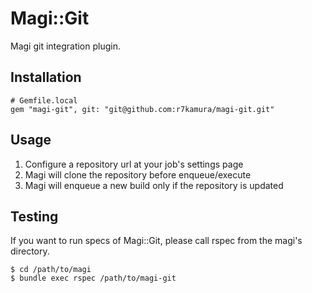 # Magi::Git
Magi git integration plugin.

## Installation
```
# Gemfile.local
gem "magi-git", git: "git@github.com:r7kamura/magi-git.git"
```

## Usage
1. Configure a repository url at your job's settings page
2. Magi will clone the repository before enqueue/execute
3. Magi will enqueue a new build only if the repository is updated

## Testing
If you want to run specs of Magi::Git, please call rspec from the magi's directory.

```
$ cd /path/to/magi
$ bundle exec rspec /path/to/magi-git
```
